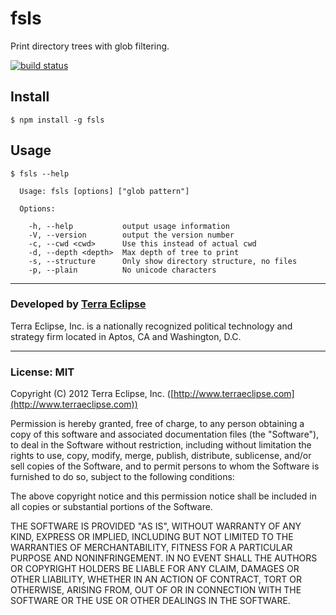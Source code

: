 fsls
====

Print directory trees with glob filtering.

[![build status](https://secure.travis-ci.org/cpsubrian/node-fsls.png)](http://travis-ci.org/cpsubrian/node-fsls)

Install
-------

```
$ npm install -g fsls
```


Usage
-----

```
$ fsls --help

  Usage: fsls [options] ["glob pattern"]

  Options:

    -h, --help           output usage information
    -V, --version        output the version number
    -c, --cwd <cwd>      Use this instead of actual cwd
    -d, --depth <depth>  Max depth of tree to print
    -s, --structure      Only show directory structure, no files
    -p, --plain          No unicode characters
```

- - -

### Developed by [Terra Eclipse](http://www.terraeclipse.com)
Terra Eclipse, Inc. is a nationally recognized political technology and
strategy firm located in Aptos, CA and Washington, D.C.

- - -

### License: MIT
Copyright (C) 2012 Terra Eclipse, Inc. ([http://www.terraeclipse.com](http://www.terraeclipse.com))

Permission is hereby granted, free of charge, to any person obtaining a copy
of this software and associated documentation files (the &quot;Software&quot;), to deal
in the Software without restriction, including without limitation the rights
to use, copy, modify, merge, publish, distribute, sublicense, and/or sell
copies of the Software, and to permit persons to whom the Software is furnished
to do so, subject to the following conditions:

The above copyright notice and this permission notice shall be included in
all copies or substantial portions of the Software.

THE SOFTWARE IS PROVIDED &quot;AS IS&quot;, WITHOUT WARRANTY OF ANY KIND, EXPRESS OR
IMPLIED, INCLUDING BUT NOT LIMITED TO THE WARRANTIES OF MERCHANTABILITY,
FITNESS FOR A PARTICULAR PURPOSE AND NONINFRINGEMENT. IN NO EVENT SHALL THE
AUTHORS OR COPYRIGHT HOLDERS BE LIABLE FOR ANY CLAIM, DAMAGES OR OTHER
LIABILITY, WHETHER IN AN ACTION OF CONTRACT, TORT OR OTHERWISE, ARISING FROM,
OUT OF OR IN CONNECTION WITH THE SOFTWARE OR THE USE OR OTHER DEALINGS IN THE
SOFTWARE.
